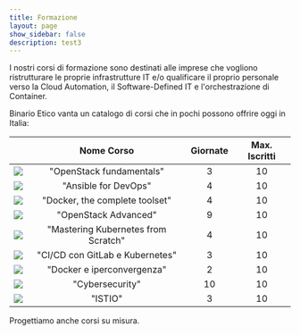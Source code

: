 ```yaml
---
title: Formazione
layout: page
show_sidebar: false
description: test3
---
```

I nostri corsi di formazione sono destinati alle imprese che vogliono ristrutturare le proprie infrastrutture IT e/o qualificare il proprio personale verso la Cloud Automation, il Software-Defined IT e l'orchestrazione di Container.  

Binario Etico vanta un catalogo di corsi che in pochi possono offrire oggi in Italia:


<!-- |------------------------------------------|-----|
| <img src="../img/formazione/logo_OpenStack2.png" class="corsi"> | "OpenStack fundamentals" (3 giornate, max 10 iscritti) |
| <img src="../img/formazione/logo_ansible.png" class="corsi"> | "Ansible for DevOps" (4 giornate, max 10 iscritti) |
| <img src="../img/formazione/logo_docker2.png" class="corsi"> | "Docker, the complete toolset" (4 giornate, max 10 iscritti) |
| <img src="../img/formazione/logo_OpenStack2.png" class="corsi"> | "OpenStack Advanced" (9 giornate, max 10 iscritti) |
| <img src="../img/formazione/kubernetes.png" class="corsi"> | "Mastering Kubernetes from Scratch" (4 giornate, max 10 iscritti) |
| <img src="../img/formazione/git_piu_kube.png" class="corsi"> | "CI/CD con GitLab e Kubernetes" (3 giornate, max 10 iscritti) |
| <img src="../img/formazione/infinito.png" class="corsi"> | "Docker e iperconvergenza" (2 giornate, max 10 iscritti) |
| <img src="../img/formazione/cybersecurity.png" class="corsi">| "Cybersecurity" (10 giornate, max 10 iscritti) | -->

|   | Nome Corso | Giornate | Max. Iscritti |
|:--:|:----------:|:--------:|:-------------:|
| <img src="../img/formazione/logo_OpenStack2.png" class="corsi"> | "OpenStack fundamentals"  | 3 | 10 |
| <img src="../img/formazione/logo_ansible.png" class="corsi"> | "Ansible for DevOps" | 4 | 10 |
| <img src="../img/formazione/logo_docker2.png" class="corsi"> | "Docker, the complete toolset" | 4 | 10 |
| <img src="../img/formazione/logo_OpenStack2.png" class="corsi"> | "OpenStack Advanced" | 9 | 10 |
| <img src="../img/formazione/kubernetes.png" class="corsi"> | "Mastering Kubernetes from Scratch" | 4 | 10 |
| <img src="../img/formazione/git_piu_kube.png" class="corsi"> | "CI/CD con GitLab e Kubernetes" | 3 | 10 |
| <img src="../img/formazione/infinito.png" class="corsi"> | "Docker e iperconvergenza" | 2 | 10 |
| <img src="../img/formazione/cybersecurity.png" class="corsi">| "Cybersecurity" | 10 | 10  |
| <img src="../img/formazione/istio-bluelogo-nobackground-framed.svg" class="corsi"> | "ISTIO" | 3 | 10 |

Progettiamo anche corsi su misura.
